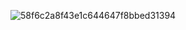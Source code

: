 ![58f6c2a8f43e1c644647f8bbed31394](https://user-images.githubusercontent.com/101326415/162115304-db4b89ce-6d15-465c-9860-df6cd863097c.png)
